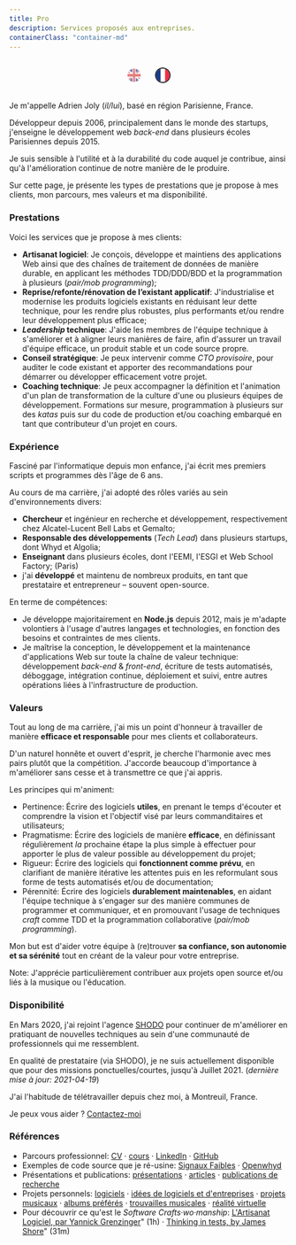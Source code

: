```yaml
---
title: Pro
description: Services proposés aux entreprises.
containerClass: "container-md"
---
```


<style>
  .language-flags {
    text-align: center;
    height: 50px;
    margin: 20px;
  }
  .language-flags img {
    width: 24px;
    height: 24px;
    border-radius: 24px;
    margin: 10px;
    border: 2px solid transparent;
    opacity: 0.5;
    cursor: pointer;
  }
  .language-flags .active img {
    border: 2px solid #101010;
    opacity: 0.9;
  }
</style>
<div class="language-flags">
  <a href="/pro/"><img alt="English / Anglais" id="lang-en" src="/img/lang-en.svg"></a>
  <a href="/pro/fr" class="active"><img alt="French / Français" id="lang-fr" src="/img/lang-fr.svg"></a>
</div>

Je m'appelle Adrien Joly (_il/lui_), basé en région Parisienne, France.

Développeur depuis 2006, principalement dans le monde des startups, j'enseigne le développement web _back-end_ dans plusieurs écoles Parisiennes depuis 2015.

Je suis sensible à l'utilité et à la durabilité du code auquel je contribue, ainsi qu'à l'amélioration continue de notre manière de le produire.

Sur cette page, je présente les types de prestations que je propose à mes clients, mon parcours, mes valeurs et ma disponibilité.

### Prestations

Voici les services que je propose à mes clients:

- **Artisanat logiciel**: Je conçois, développe et maintiens des applications Web ainsi que des chaînes de traitement de données de manière durable, en applicant les méthodes TDD/DDD/BDD et la programmation à plusieurs (_pair/mob programming_);
- **Reprise/refonte/rénovation de l’existant applicatif**: J'industrialise et modernise les produits logiciels existants en réduisant leur dette technique, pour les rendre plus robustes, plus performants et/ou rendre leur développement plus efficace;
- **_Leadership_ technique**: J'aide les membres de l'équipe technique à s'améliorer et à aligner leurs manières de faire, afin d'assurer un travail d'équipe efficace, un produit stable et un code source propre.
- **Conseil stratégique**: Je peux intervenir comme _CTO provisoire_, pour auditer le code existant et apporter des recommandations pour démarrer ou développer efficacement votre projet.
- **Coaching technique**: Je peux accompagner la définition et l'animation d'un plan de transformation de la culture d'une ou plusieurs équipes de développement. Formations sur mesure, programmation à plusieurs sur des _katas_ puis sur du code de production et/ou coaching embarqué en tant que contributeur d'un projet en cours.

### Expérience

Fasciné par l'informatique depuis mon enfance, j'ai écrit mes premiers scripts et programmes dès l'âge de 6 ans. 

Au cours de ma carrière, j'ai adopté des rôles variés au sein d'environnements divers:

- **Chercheur** et ingénieur en recherche et développement, respectivement chez Alcatel-Lucent Bell Labs et Gemalto;
- **Responsable des développements** (_Tech Lead_) dans plusieurs startups, dont Whyd et Algolia;
- **Enseignant** dans plusieurs écoles, dont l'EEMI, l'ESGI et Web School Factory; (Paris)
- j'ai **développé** et maintenu de nombreux produits, en tant que prestataire et entrepreneur – souvent open-source.

En terme de compétences:

- Je développe majoritairement en **Node.js** depuis 2012, mais je m'adapte volontiers à l'usage d'autres langages et technologies, en fonction des besoins et contraintes de mes clients.
- Je maîtrise la conception, le développement et la maintenance d'applications Web sur toute la chaîne de valeur technique: développement _back-end_ & _front-end_, écriture de tests automatisés, déboggage, intégration continue, déploiement et suivi, entre autres opérations liées à l'infrastructure de production.

### Valeurs

Tout au long de ma carrière, j'ai mis un point d'honneur à travailler de manière **efficace et responsable** pour mes clients et collaborateurs.

D'un naturel honnête et ouvert d'esprit, je cherche l'harmonie avec mes pairs plutôt que la compétition. J'accorde beaucoup d'importance à m'améliorer sans cesse et à transmettre ce que j'ai appris.

Les principes qui m'animent:

- Pertinence: Écrire des logiciels **utiles**, en prenant le temps d'écouter et comprendre la vision et l'objectif visé par leurs commanditaires et utilisateurs;
- Pragmatisme: Écrire des logiciels de manière **efficace**, en définissant régulièrement _la_ prochaine étape la plus simple à effectuer pour apporter le plus de valeur possible au développement du projet;
- Rigueur: Écrire des logiciels qui **fonctionnent comme prévu**, en clarifiant de manière itérative les attentes puis en les reformulant sous forme de tests automatisés et/ou de documentation;
- Pérennité: Écrire des logiciels **durablement maintenables**, en aidant l'équipe technique à s'engager sur des manière communes de programmer et communiquer, et en promouvant l'usage de techniques _craft_ comme TDD et la programmation collaborative (_pair/mob programming_).

Mon but est d'aider votre équipe à (re)trouver **sa confiance, son autonomie et sa sérénité** tout en créant de la valeur pour votre entreprise.

Note: J'apprécie particulièrement contribuer aux projets open source et/ou liés à la musique ou l'éducation.

### Disponibilité

En Mars 2020, j'ai rejoint l'agence [SHODO](https://shodo.io/) pour continuer de m'améliorer en pratiquant de nouvelles techniques au sein d'une communauté de professionnels qui me ressemblent.

En qualité de prestataire (via SHODO), je ne suis actuellement disponible que pour des missions ponctuelles/courtes, jusqu'à Juillet 2021. (_dernière mise à jour: 2021-04-19_)

J'ai l'habitude de télétravailler depuis chez moi, à Montreuil, France.

Je peux vous aider ? [Contactez-moi](mailto:adrien.joly@shodo.io)

### Références

- Parcours professionnel: [CV](/resume) · [cours](/teaching) · [LinkedIn](https://www.linkedin.com/in/adrienjoly/) · [GitHub](https://github.com/adrienjoly)
- Exemples de code source que je ré-usine: [Signaux Faibles](https://github.com/signaux-faibles/opensignauxfaibles/pulls?q=is%3Apr+is%3Aclosed+author%3Aadrienjoly) · [Openwhyd](https://github.com/openwhyd/openwhyd/pulls?q=is%3Aclosed+author%3Aadrienjoly)
- Présentations et publications: [présentations](/talks) · [articles](/posts) · [publications de recherche](https://scholar.google.fr/citations?user=BI3HXcsAAAAJ)
- Projets personnels: [logiciels](/prod) · [idées de logiciels et d'entreprises](/ideas) · [projets musicaux](/music) · [albums préférés](https://adrienjoly.com/album-shelf) · [trouvailles musicales](https://openwhyd.org/adrien) · [réalité virtuelle](/vr)
- Pour découvrir ce qu'est le _Software Crafts·wo·manship_: [L'Artisanat Logiciel, par Yannick Grenzinger](https://www.youtube.com/watch?v=FzIuAImNcis)" (1h) · [Thinking in tests, by James Shore](https://www.youtube.com/watch?v=UOOuW5tqT8M)" (31m)
